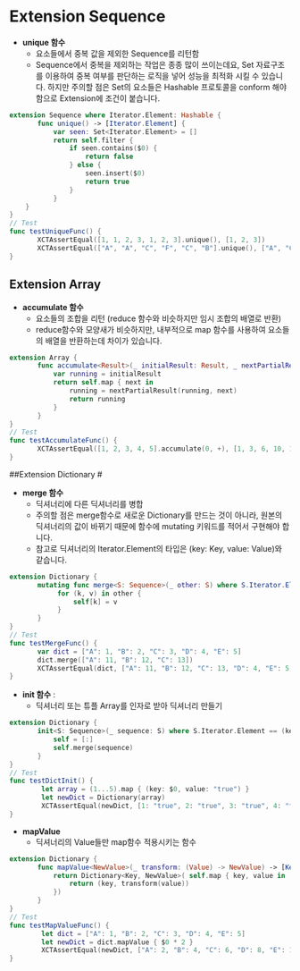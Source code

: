 # Extension Sequence


- **unique 함수** 
	- 요소들에서 중복 값을 제외한 Sequence를 리턴함
	- Sequence에서 중복을 제외하는 작업은 종종 많이 쓰이는데요, Set 자료구조를 이용하여 중복 여부를 판단하는 로직을 넣어 성능을 최적화 시킬 수 있습니다. 하지만 주의할 점은 Set의 요소들은 Hashable 프로토콜을 conform 해야 함으로 Extension에 조건이 붙습니다.

```swift
extension Sequence where Iterator.Element: Hashable {
       func unique() -> [Iterator.Element] {
           var seen: Set<Iterator.Element> = []
           return self.filter {
               if seen.contains($0) {
                   return false
               } else {
                   seen.insert($0)
                   return true
               }
           }
    }
}
// Test
func testUniqueFunc() {
       XCTAssertEqual([1, 1, 2, 3, 1, 2, 3].unique(), [1, 2, 3])
       XCTAssertEqual(["A", "A", "C", "F", "C", "B"].unique(), ["A", "C", "F", "B"])
}
```

## Extension Array 

- **accumulate 함수** 
	- 요소들의 조합을 리턴 (reduce 함수와 비슷하지만 임시 조합의 배열로 반환)
	- reduce함수와 모양새가 비슷하지만, 내부적으로 map 함수를 사용하여 요소들의 배열을 반환하는데 차이가 있습니다.

```swift
extension Array {
       func accumulate<Result>(_ initialResult: Result, _ nextPartialResult: (Result, Element) -> Result) -> [Result] {
           var running = initialResult
           return self.map { next in
               running = nextPartialResult(running, next)
               return running
           }
       }
}
// Test
func testAccumulateFunc() {
       XCTAssertEqual([1, 2, 3, 4, 5].accumulate(0, +), [1, 3, 6, 10, 15])
}
```

##Extension Dictionary #

- **merge 함수** 
	- 딕셔너리에 다른 딕셔너리를 병합
	- 주의할 점은 merge함수로 새로운 Dictionary를 만드는 것이 아니라, 원본의 딕셔너리의 값이 바뀌기 때문에 함수에 mutating 키워드를 적어서 구현해야 합니다. 
	- 참고로 딕셔너리의 Iterator.Element의 타입은 (key: Key, value: Value)와 같습니다.

```swift
extension Dictionary {
       mutating func merge<S: Sequence>(_ other: S) where S.Iterator.Element == (key: Key, value: Value) {
            for (k, v) in other {
                self[k] = v
            }
       }
}   
// Test
func testMergeFunc() {
       var dict = ["A": 1, "B": 2, "C": 3, "D": 4, "E": 5]
       dict.merge(["A": 11, "B": 12, "C": 13])
       XCTAssertEqual(dict, ["A": 11, "B": 12, "C": 13, "D": 4, "E": 5])
}
```

- **init 함수** : 
	- 딕셔너리 또는 튜플 Array를 인자로 받아 딕셔너리 만들기

```swift
extension Dictionary {
       init<S: Sequence>(_ sequence: S) where S.Iterator.Element == (key: Key, value: Value) {
           self = [:]
           self.merge(sequence)
       }
}
// Test
func testDictInit() {
        let array = (1...5).map { (key: $0, value: "true") }
        let newDict = Dictionary(array)
        XCTAssertEqual(newDict, [1: "true", 2: "true", 3: "true", 4: "true", 5: "true"])
}
```

- **mapValue** 
	- 딕셔너리의 Value들만 map함수 적용시키는 함수

```swift
extension Dictionary {
       func mapValue<NewValue>(_ transform: (Value) -> NewValue) -> [Key: NewValue] {
           return Dictionary<Key, NewValue>( self.map { key, value in
               return (key, transform(value))
           })
       }
}
// Test
func testMapValueFunc() {
        let dict = ["A": 1, "B": 2, "C": 3, "D": 4, "E": 5]
        let newDict = dict.mapValue { $0 * 2 }
        XCTAssertEqual(newDict, ["A": 2, "B": 4, "C": 6, "D": 8, "E": 10])
}
```